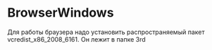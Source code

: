 BrowserWindows
==============

Для работы браузера надо установить распространяемый пакет vcredist_x86_2008_6161. Он лежит в папке 3rd
